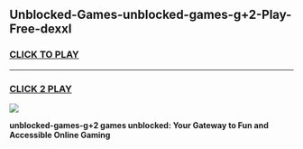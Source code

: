 
## Unblocked-Games-unblocked-games-g+2-Play-Free-dexxl
<h3>
<a href="https://premium76.site?title=unblocked-games-g+2&ref=12A">CLICK TO PLAY</a></h3>
<hr>

<h3>
<a href="https://premium76.site?title=unblocked-games-g+2&ref=12A">CLICK 2 PLAY</a>
  
</h3>

<a href="https://premium76.site?title=unblocked-games-g+2&ref=12A"><img src="https://clearcache.store/games.png"></a>


**unblocked-games-g+2 games unblocked: Your Gateway to Fun and Accessible Online Gaming**

